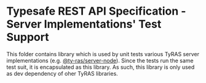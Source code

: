 # Typesafe REST API Specification - Server Implementations' Test Support

This folder contains library which is used by unit tests various TyRAS server implementations (e.g. [@ty-ras/server-node](https://github.com/ty-ras/server-node)).
Since the tests run the same test suit, it is encapsulated as this library.
As such, this library is only used as dev dependency of oher TyRAS libraries.